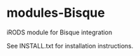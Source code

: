 modules-Bisque
==============

iRODS module for Bisque integration

See INSTALL.txt for installation instructions.
 
